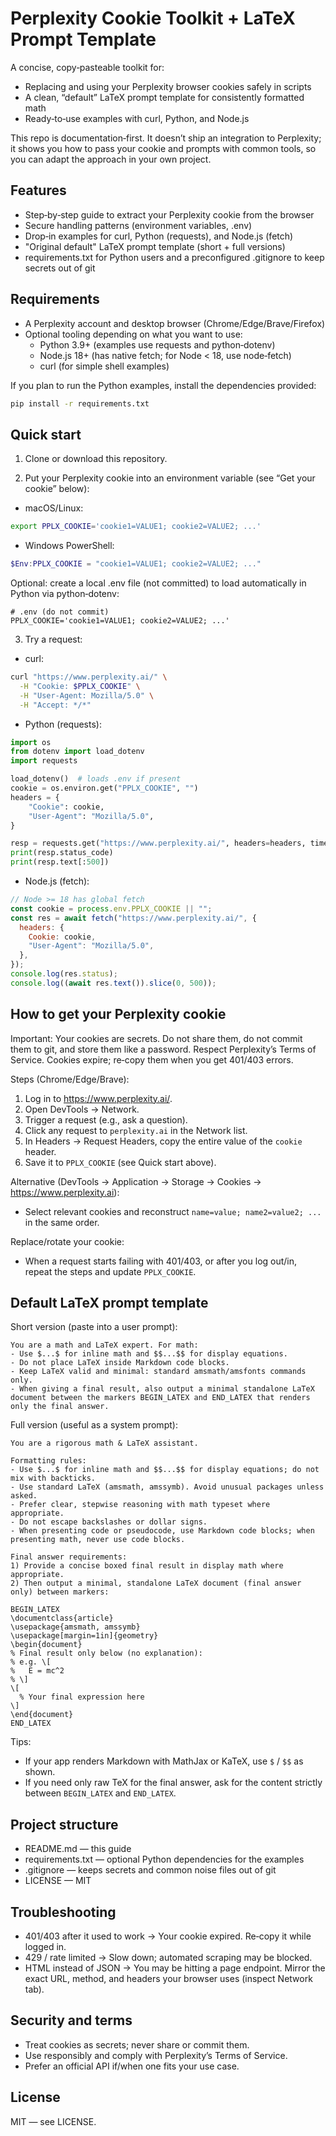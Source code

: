# Perplexity Cookie Toolkit + LaTeX Prompt Template

A concise, copy‑pasteable toolkit for:

- Replacing and using your Perplexity browser cookies safely in scripts
- A clean, “default” LaTeX prompt template for consistently formatted math
- Ready‑to‑use examples with curl, Python, and Node.js

This repo is documentation‑first. It doesn’t ship an integration to Perplexity; it shows you how to pass your cookie and prompts with common tools, so you can adapt the approach in your own project.


## Features

- Step‑by‑step guide to extract your Perplexity cookie from the browser
- Secure handling patterns (environment variables, .env)
- Drop‑in examples for curl, Python (requests), and Node.js (fetch)
- "Original default" LaTeX prompt template (short + full versions)
- requirements.txt for Python users and a preconfigured .gitignore to keep secrets out of git


## Requirements

- A Perplexity account and desktop browser (Chrome/Edge/Brave/Firefox)
- Optional tooling depending on what you want to use:
  - Python 3.9+ (examples use requests and python‑dotenv)
  - Node.js 18+ (has native fetch; for Node < 18, use node‑fetch)
  - curl (for simple shell examples)

If you plan to run the Python examples, install the dependencies provided:

```bash
pip install -r requirements.txt
```


## Quick start

1) Clone or download this repository.

2) Put your Perplexity cookie into an environment variable (see “Get your cookie” below):

- macOS/Linux:

```bash
export PPLX_COOKIE='cookie1=VALUE1; cookie2=VALUE2; ...'
```

- Windows PowerShell:

```powershell
$Env:PPLX_COOKIE = "cookie1=VALUE1; cookie2=VALUE2; ..."
```

Optional: create a local .env file (not committed) to load automatically in Python via python‑dotenv:

```
# .env (do not commit)
PPLX_COOKIE='cookie1=VALUE1; cookie2=VALUE2; ...'
```

3) Try a request:

- curl:

```bash
curl "https://www.perplexity.ai/" \
  -H "Cookie: $PPLX_COOKIE" \
  -H "User-Agent: Mozilla/5.0" \
  -H "Accept: */*"
```

- Python (requests):

```python
import os
from dotenv import load_dotenv
import requests

load_dotenv()  # loads .env if present
cookie = os.environ.get("PPLX_COOKIE", "")
headers = {
    "Cookie": cookie,
    "User-Agent": "Mozilla/5.0",
}

resp = requests.get("https://www.perplexity.ai/", headers=headers, timeout=30)
print(resp.status_code)
print(resp.text[:500])
```

- Node.js (fetch):

```js
// Node >= 18 has global fetch
const cookie = process.env.PPLX_COOKIE || "";
const res = await fetch("https://www.perplexity.ai/", {
  headers: {
    Cookie: cookie,
    "User-Agent": "Mozilla/5.0",
  },
});
console.log(res.status);
console.log((await res.text()).slice(0, 500));
```


## How to get your Perplexity cookie

Important: Your cookies are secrets. Do not share them, do not commit them to git, and store them like a password. Respect Perplexity’s Terms of Service. Cookies expire; re‑copy them when you get 401/403 errors.

Steps (Chrome/Edge/Brave):

1. Log in to https://www.perplexity.ai/.
2. Open DevTools → Network.
3. Trigger a request (e.g., ask a question).
4. Click any request to `perplexity.ai` in the Network list.
5. In Headers → Request Headers, copy the entire value of the `cookie` header.
6. Save it to `PPLX_COOKIE` (see Quick start above).

Alternative (DevTools → Application → Storage → Cookies → https://www.perplexity.ai):
- Select relevant cookies and reconstruct `name=value; name2=value2; ...` in the same order.

Replace/rotate your cookie:
- When a request starts failing with 401/403, or after you log out/in, repeat the steps and update `PPLX_COOKIE`.


## Default LaTeX prompt template

Short version (paste into a user prompt):

```
You are a math and LaTeX expert. For math:
- Use $...$ for inline math and $$...$$ for display equations.
- Do not place LaTeX inside Markdown code blocks.
- Keep LaTeX valid and minimal: standard amsmath/amsfonts commands only.
- When giving a final result, also output a minimal standalone LaTeX document between the markers BEGIN_LATEX and END_LATEX that renders only the final answer.
```

Full version (useful as a system prompt):

```
You are a rigorous math & LaTeX assistant.

Formatting rules:
- Use $...$ for inline math and $$...$$ for display equations; do not mix with backticks.
- Use standard LaTeX (amsmath, amssymb). Avoid unusual packages unless asked.
- Prefer clear, stepwise reasoning with math typeset where appropriate.
- Do not escape backslashes or dollar signs.
- When presenting code or pseudocode, use Markdown code blocks; when presenting math, never use code blocks.

Final answer requirements:
1) Provide a concise boxed final result in display math where appropriate.
2) Then output a minimal, standalone LaTeX document (final answer only) between markers:

BEGIN_LATEX
\documentclass{article}
\usepackage{amsmath, amssymb}
\usepackage[margin=1in]{geometry}
\begin{document}
% Final result only below (no explanation):
% e.g. \[
%   E = mc^2
% \]
\[
  % Your final expression here
\]
\end{document}
END_LATEX
```

Tips:
- If your app renders Markdown with MathJax or KaTeX, use `$` / `$$` as shown.
- If you need only raw TeX for the final answer, ask for the content strictly between `BEGIN_LATEX` and `END_LATEX`.


## Project structure

- README.md — this guide
- requirements.txt — optional Python dependencies for the examples
- .gitignore — keeps secrets and common noise files out of git
- LICENSE — MIT


## Troubleshooting

- 401/403 after it used to work → Your cookie expired. Re‑copy it while logged in.
- 429 / rate limited → Slow down; automated scraping may be blocked.
- HTML instead of JSON → You may be hitting a page endpoint. Mirror the exact URL, method, and headers your browser uses (inspect Network tab).


## Security and terms

- Treat cookies as secrets; never share or commit them.
- Use responsibly and comply with Perplexity’s Terms of Service.
- Prefer an official API if/when one fits your use case.


## License

MIT — see LICENSE.

